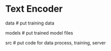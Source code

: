 # Text Encoder

data            # put training data

models          # put trained model files

src             # put code for data process, training, server
